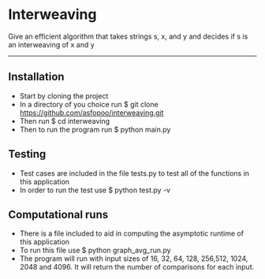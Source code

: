 # Interweaving
 Give an efficient algorithm that takes strings s, x, and y and decides if s is an interweaving of
x and y

----

## Installation
- Start by cloning the project 
- In a directory of you choice run $ git clone https://github.com/asfopoo/interweaving.git
- Then run $ cd interweaving
- Then to run the program run $ python main.py

## Testing
- Test cases are included in the file tests.py to test all of the functions in this application 
- In order to run the test use $ python test.py -v

## Computational runs 
- There is a file included to aid in computing the asymptotic runtime of this application
- To run this file use $ python graph_avg_run.py
- The program will run with input sizes of 16, 32, 64, 128, 256,512,  1024,  2048  and  4096.  It will return the number of comparisons for each input.

